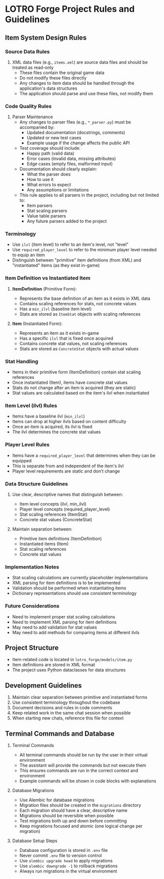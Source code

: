 # LOTRO Forge Project Rules and Guidelines

## Item System Design Rules

### Source Data Rules
1. XML data files (e.g., `items.xml`) are source data files and should be treated as read-only
   - These files contain the original game data
   - Do not modify these files directly
   - Any changes to item data should be handled through the application's data structures
   - The application should parse and use these files, not modify them

### Code Quality Rules
1. Parser Maintenance
   - Any changes to parser files (e.g., `*_parser.py`) must be accompanied by:
     - Updated documentation (docstrings, comments)
     - Updated or new test cases
     - Example usage if the change affects the public API
   - Test coverage should include:
     - Happy path (valid data)
     - Error cases (invalid data, missing attributes)
     - Edge cases (empty files, malformed input)
   - Documentation should clearly explain:
     - What the parser does
     - How to use it
     - What errors to expect
     - Any assumptions or limitations
   - This rule applies to all parsers in the project, including but not limited to:
     - Item parsers
     - Stat scaling parsers
     - Value table parsers
     - Any future parsers added to the project

### Terminology
- Use `ilvl` (item level) to refer to an item's level, not "level"
- Use `required_player_level` to refer to the minimum player level needed to equip an item
- Distinguish between "primitive" item definitions (from XML) and "instantiated" items (as they exist in-game)

### Item Definition vs Instantiated Item
1. **ItemDefinition** (Primitive Form):
   - Represents the base definition of an item as it exists in XML data
   - Contains scaling references for stats, not concrete values
   - Has a `min_ilvl` (baseline item level)
   - Stats are stored as `ItemStat` objects with scaling references

2. **Item** (Instantiated Form):
   - Represents an item as it exists in-game
   - Has a specific `ilvl` that is fixed once acquired
   - Contains concrete stat values, not scaling references
   - Stats are stored as `ConcreteStat` objects with actual values

### Stat Handling
- Items in their primitive form (ItemDefinition) contain stat scaling references
- Once instantiated (Item), items have concrete stat values
- Stats do not change after an item is acquired (they are static)
- Stat values are calculated based on the item's ilvl when instantiated

### Item Level (ilvl) Rules
- Items have a baseline ilvl (`min_ilvl`)
- Items can drop at higher ilvls based on content difficulty
- Once an item is acquired, its ilvl is fixed
- The ilvl determines the concrete stat values

### Player Level Rules
- Items have a `required_player_level` that determines when they can be equipped
- This is separate from and independent of the item's ilvl
- Player level requirements are static and don't change

### Data Structure Guidelines
1. Use clear, descriptive names that distinguish between:
   - Item level concepts (ilvl, min_ilvl)
   - Player level concepts (required_player_level)
   - Stat scaling references (ItemStat)
   - Concrete stat values (ConcreteStat)

2. Maintain separation between:
   - Primitive item definitions (ItemDefinition)
   - Instantiated items (Item)
   - Stat scaling references
   - Concrete stat values

### Implementation Notes
- Stat scaling calculations are currently placeholder implementations
- XML parsing for item definitions is to be implemented
- Validation should be performed when instantiating items
- Dictionary representations should use consistent terminology

### Future Considerations
- Need to implement proper stat scaling calculations
- Need to implement XML parsing for item definitions
- May need to add validation for stat values
- May need to add methods for comparing items at different ilvls

## Project Structure
- Item-related code is located in `lotro_forge/models/item.py`
- Item definitions are stored in XML format
- The project uses Python dataclasses for data structures

## Development Guidelines
1. Maintain clear separation between primitive and instantiated forms
2. Use consistent terminology throughout the codebase
3. Document decisions and rules in code comments
4. Keep related work in the same chat session when possible
5. When starting new chats, reference this file for context

## Terminal Commands and Database
1. Terminal Commands
   - All terminal commands should be run by the user in their virtual environment
   - The assistant will provide the commands but not execute them
   - This ensures commands are run in the correct context and environment
   - Example commands will be shown in code blocks with explanations

2. Database Migrations
   - Use Alembic for database migrations
   - Migration files should be created in the `migrations` directory
   - Each migration should have a clear, descriptive name
   - Migrations should be reversible when possible
   - Test migrations both up and down before committing
   - Keep migrations focused and atomic (one logical change per migration)

3. Database Setup Steps
   - Database configuration is stored in `.env` file
   - Never commit `.env` file to version control
   - Use `alembic upgrade head` to apply migrations
   - Use `alembic downgrade -1` to rollback migrations
   - Always run migrations in the virtual environment 